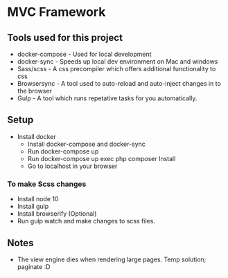 MVC Framework
==

## Tools used for this project

* docker-compose - Used for local development
* docker-sync - Speeds up local dev environment on Mac and windows 
* Sass/scss - A css precompiler which offers additional functionality to css
* Browsersync - A tool used to auto-reload and auto-inject changes in to the browser
* Gulp - A tool which runs repetative tasks for you automatically.

## Setup

* Install docker 
    * Install docker-compose and docker-sync 
    * Run docker-compose up
    * Run docker-compose up exec php composer Install
    * Go to localhost in your browser 

### To make Scss changes 

* Install node 10
* Install gulp
* Install browserify (Optional)
* Run gulp watch and make changes to scss files. 

## Notes

* The view engine dies when rendering large pages. Temp solution; paginate :D
